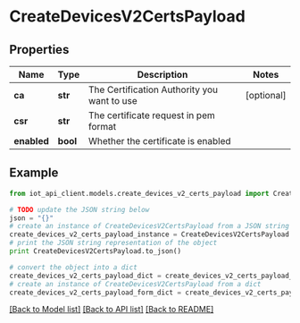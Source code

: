 # CreateDevicesV2CertsPayload


## Properties
Name | Type | Description | Notes
------------ | ------------- | ------------- | -------------
**ca** | **str** | The Certification Authority you want to use | [optional] 
**csr** | **str** | The certificate request in pem format | 
**enabled** | **bool** | Whether the certificate is enabled | 

## Example

```python
from iot_api_client.models.create_devices_v2_certs_payload import CreateDevicesV2CertsPayload

# TODO update the JSON string below
json = "{}"
# create an instance of CreateDevicesV2CertsPayload from a JSON string
create_devices_v2_certs_payload_instance = CreateDevicesV2CertsPayload.from_json(json)
# print the JSON string representation of the object
print CreateDevicesV2CertsPayload.to_json()

# convert the object into a dict
create_devices_v2_certs_payload_dict = create_devices_v2_certs_payload_instance.to_dict()
# create an instance of CreateDevicesV2CertsPayload from a dict
create_devices_v2_certs_payload_form_dict = create_devices_v2_certs_payload.from_dict(create_devices_v2_certs_payload_dict)
```
[[Back to Model list]](../README.md#documentation-for-models) [[Back to API list]](../README.md#documentation-for-api-endpoints) [[Back to README]](../README.md)


